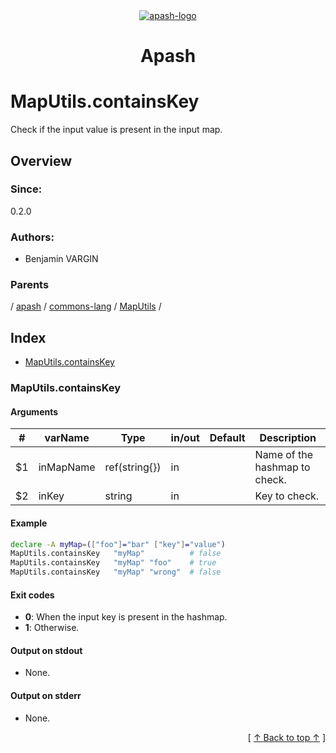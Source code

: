 
<div align='center' id='apash-top'>
  <a href='https://github.com/hastec-fr/apash'>
    <img alt='apash-logo' src='../../../../../../../assets/apash-logo.svg'/>
  </a>

  # Apash
</div>

# MapUtils.containsKey

Check if the input value is present in the input map.

## Overview

### Since:
0.2.0

### Authors:
* Benjamin VARGIN

### Parents
<!-- apash.parentBegin -->
[](../../../../.md) / [apash](../../../apash.md) / [commons-lang](../../commons-lang.md) / [MapUtils](../MapUtils.md) / 
<!-- apash.parentEnd -->

## Index

* [MapUtils.containsKey](#maputilscontainskey)

### MapUtils.containsKey

#### Arguments
| #      | varName        | Type          | in/out   | Default    | Description                           |
|--------|----------------|---------------|----------|------------|---------------------------------------|
| $1     | inMapName      | ref(string{}) | in       |            | Name of the hashmap to check.         |
| $2     | inKey          | string        | in       |            | Key to check.                         |

#### Example
```bash
declare -A myMap=(["foo"]="bar" ["key"]="value")
MapUtils.containsKey   "myMap"          # false
MapUtils.containsKey   "myMap" "foo"    # true
MapUtils.containsKey   "myMap" "wrong"  # false
```

#### Exit codes

* **0**: When the input key is present in the hashmap.
* **1**: Otherwise.

#### Output on stdout

* None.

#### Output on stderr

* None.


  <div align='right'>[ <a href='#apash-top'>↑ Back to top ↑</a> ]</div>

